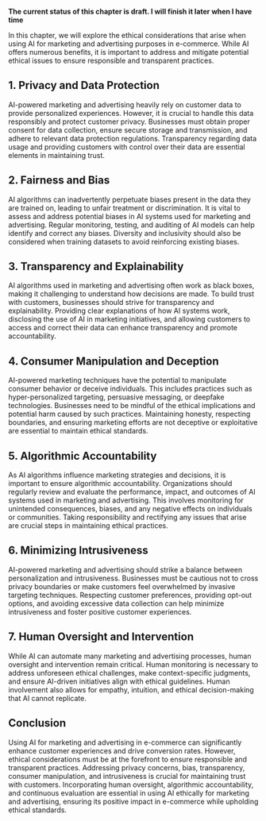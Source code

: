 **The current status of this chapter is draft. I will finish it later when I have time**

In this chapter, we will explore the ethical considerations that arise when using AI for marketing and advertising purposes in e-commerce. While AI offers numerous benefits, it is important to address and mitigate potential ethical issues to ensure responsible and transparent practices.

**1. Privacy and Data Protection**
----------------------------------

AI-powered marketing and advertising heavily rely on customer data to provide personalized experiences. However, it is crucial to handle this data responsibly and protect customer privacy. Businesses must obtain proper consent for data collection, ensure secure storage and transmission, and adhere to relevant data protection regulations. Transparency regarding data usage and providing customers with control over their data are essential elements in maintaining trust.

**2. Fairness and Bias**
------------------------

AI algorithms can inadvertently perpetuate biases present in the data they are trained on, leading to unfair treatment or discrimination. It is vital to assess and address potential biases in AI systems used for marketing and advertising. Regular monitoring, testing, and auditing of AI models can help identify and correct any biases. Diversity and inclusivity should also be considered when training datasets to avoid reinforcing existing biases.

**3. Transparency and Explainability**
--------------------------------------

AI algorithms used in marketing and advertising often work as black boxes, making it challenging to understand how decisions are made. To build trust with customers, businesses should strive for transparency and explainability. Providing clear explanations of how AI systems work, disclosing the use of AI in marketing initiatives, and allowing customers to access and correct their data can enhance transparency and promote accountability.

**4. Consumer Manipulation and Deception**
------------------------------------------

AI-powered marketing techniques have the potential to manipulate consumer behavior or deceive individuals. This includes practices such as hyper-personalized targeting, persuasive messaging, or deepfake technologies. Businesses need to be mindful of the ethical implications and potential harm caused by such practices. Maintaining honesty, respecting boundaries, and ensuring marketing efforts are not deceptive or exploitative are essential to maintain ethical standards.

**5. Algorithmic Accountability**
---------------------------------

As AI algorithms influence marketing strategies and decisions, it is important to ensure algorithmic accountability. Organizations should regularly review and evaluate the performance, impact, and outcomes of AI systems used in marketing and advertising. This involves monitoring for unintended consequences, biases, and any negative effects on individuals or communities. Taking responsibility and rectifying any issues that arise are crucial steps in maintaining ethical practices.

**6. Minimizing Intrusiveness**
-------------------------------

AI-powered marketing and advertising should strike a balance between personalization and intrusiveness. Businesses must be cautious not to cross privacy boundaries or make customers feel overwhelmed by invasive targeting techniques. Respecting customer preferences, providing opt-out options, and avoiding excessive data collection can help minimize intrusiveness and foster positive customer experiences.

**7. Human Oversight and Intervention**
---------------------------------------

While AI can automate many marketing and advertising processes, human oversight and intervention remain critical. Human monitoring is necessary to address unforeseen ethical challenges, make context-specific judgments, and ensure AI-driven initiatives align with ethical guidelines. Human involvement also allows for empathy, intuition, and ethical decision-making that AI cannot replicate.

**Conclusion**
--------------

Using AI for marketing and advertising in e-commerce can significantly enhance customer experiences and drive conversion rates. However, ethical considerations must be at the forefront to ensure responsible and transparent practices. Addressing privacy concerns, bias, transparency, consumer manipulation, and intrusiveness is crucial for maintaining trust with customers. Incorporating human oversight, algorithmic accountability, and continuous evaluation are essential in using AI ethically for marketing and advertising, ensuring its positive impact in e-commerce while upholding ethical standards.
